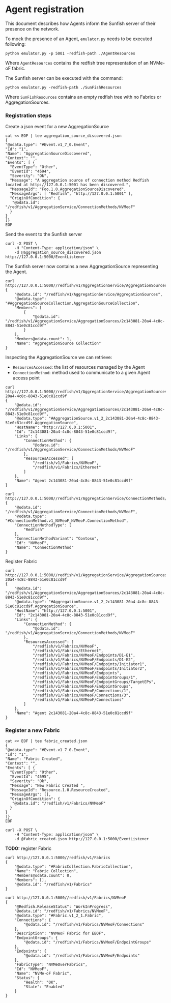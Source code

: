 # Agent registration

This document describes how Agents inform the Sunfish server of their presence on the network. 

To mock the presence of an Agent, `emulator.py` needs to be executed following:

```commandline
python emulator.py -p 5001 -redfish-path ./AgentResources
```

Where `AgentResources` contains the redfish tree representation of an NVMe-oF fabric.


The Sunfish server can be executed with the command:
```commandline
python emulator.py -redfish-path ./SunFishResources
```

Where `SunFishResources` contains an empty redfish tree with no Fabrics or AggregationSources.


### Registration steps

Create a json event for a new AggregationSource
```commandline
cat << EOF | tee aggregation_source_discovered.json
{
"@odata.type": "#Event.v1_7_0.Event",
"Id": "1",
"Name": "AggregationSourceDiscovered",
"Context": "",
"Events": [ {
  "EventType": "Other",
  "EventId": "4594",
  "Severity": "Ok",
  "Message": "A aggregation source of connection method Redfish located at http://127.0.0.1:5001 has been discovered.",
  "MessageId": "Foo.1.0.AggregationSourceDiscovered",
  "MessageArgs": [ "Redfish", "http://127.0.0.1:5001" ],
  "OriginOfCondition": {
   "@odata.id": "/redfish/v1/AggregationService/ConnectionMethods/NVMeoF"
  }
}
]}
EOF
```

Send the event to the Sunfish server
```commandline
curl -X POST \
    -H "Content-Type: application/json" \
    -d @aggregation_source_discovered.json http://127.0.0.1:5000/EventListener
```

The Sunfish server now contains a new AggregationSource representing the Agent. 

```commandline
curl http://127.0.0.1:5000//redfish/v1/AggregationService/AggregationSources
{
    "@odata.id": "/redfish/v1/AggregationService/AggregationSources",
    "@odata.type": "#AggregationSourceCollection.AggregationSourceCollection",
    "Members": [
        {
            "@odata.id": "/redfish/v1/AggregationService/AggregationSources/2c143081-20a4-4c8c-8843-51e0c81ccd9f"
        }
    ],
    "Members@odata.count": 1,
    "Name": "AggregationSource Collection"
}
```

Inspecting the AggregationSource we can retrieve:
- `ResourcesAccessed`: the list of resources managed by the Agent
- `ConnectionMethod`: method used to communicate to a given Agent access point

```commandline
curl http://127.0.0.1:5000//redfish/v1/AggregationService/AggregationSources/2c143081-20a4-4c8c-8843-51e0c81ccd9f
{
    "@odata.id": "/redfish/v1/AggregationService/AggregationSources/2c143081-20a4-4c8c-8843-51e0c81ccd9f",
    "@odata.type": "#AggregationSource.v1_2_2c143081-20a4-4c8c-8843-51e0c81ccd9f.AggregationSource",
    "HostName": "http://127.0.0.1:5001",
    "Id": "2c143081-20a4-4c8c-8843-51e0c81ccd9f",
    "Links": {
        "ConnectionMethod": {
            "@odata.id": "/redfish/v1/AggregationService/ConnectionMethods/NVMeoF"
        },
        "ResourcesAccessed": [
            "/redfish/v1/Fabrics/NVMeoF",
            "/redfish/v1/Fabrics/Ethernet"
        ]
    },
    "Name": "Agent 2c143081-20a4-4c8c-8843-51e0c81ccd9f"
}
```

```commandline
curl http://127.0.0.1:5000//redfish/v1/AggregationService/ConnectionMethods/NVMeoF
{
    "@odata.id": "/redfish/v1/AggregationService/ConnectionMethods/NVMeoF",
    "@odata.type": "#ConnectionMethod.v1_NVMeoF_NVMeoF.ConnectionMethod",
    "ConnectionMethodType": [
        "Redfish"
    ],
    "ConnectionMethodVariant": "Contoso",
    "Id": "NVMeoF",
    "Name": "ConnectionMethod"
}
```

Register Fabric

```commandline
curl http://127.0.0.1:5000//redfish/v1/AggregationService/AggregationSources/2c143081-20a4-4c8c-8843-51e0c81ccd9f
{
    "@odata.id": "/redfish/v1/AggregationService/AggregationSources/2c143081-20a4-4c8c-8843-51e0c81ccd9f",
    "@odata.type": "#AggregationSource.v1_2_2c143081-20a4-4c8c-8843-51e0c81ccd9f.AggregationSource",
    "HostName": "http://127.0.0.1:5001",
    "Id": "2c143081-20a4-4c8c-8843-51e0c81ccd9f",
    "Links": {
        "ConnectionMethod": {
            "@odata.id": "/redfish/v1/AggregationService/ConnectionMethods/NVMeoF"
        },
        "ResourcesAccessed": [
            "/redfish/v1/Fabrics/NVMeoF",
            "/redfish/v1/Fabrics/Ethernet",
            "/redfish/v1/Fabrics/NVMeoF/Endpoints/D1-E1",
            "/redfish/v1/Fabrics/NVMeoF/Endpoints/D1-E2",
            "/redfish/v1/Fabrics/NVMeoF/Endpoints/Initiator1",
            "/redfish/v1/Fabrics/NVMeoF/Endpoints/Initiator2",
            "/redfish/v1/Fabrics/NVMeoF/Endpoints",
            "/redfish/v1/Fabrics/NVMeoF/EndpointGroups/1",
            "/redfish/v1/Fabrics/NVMeoF/EndpointGroups/TargetEPs",
            "/redfish/v1/Fabrics/NVMeoF/EndpointGroups",
            "/redfish/v1/Fabrics/NVMeoF/Connections/1",
            "/redfish/v1/Fabrics/NVMeoF/Connections/3",
            "/redfish/v1/Fabrics/NVMeoF/Connections"
        ]
    },
    "Name": "Agent 2c143081-20a4-4c8c-8843-51e0c81ccd9f"
}
```

### Register a new Fabric

```commandline
cat << EOF | tee fabric_created.json
{
"@odata.type": "#Event.v1_7_0.Event",
"Id": "1",
"Name": "Fabric Created",
"Context": "",
"Events": [ {
  "EventType": "Other",
  "EventId": "4595",
  "Severity": "Ok",
  "Message": "New Fabric Created ",
  "MessageId": "Resource.1.0.ResourceCreated",
  "MessageArgs": [],
  "OriginOfCondition": {
   "@odata.id": "/redfish/v1/Fabrics/NVMeoF"
  }
}
]}
EOF
```

```commandline
curl -X POST \
    -H "Content-Type: application/json" \
    -d @fabric_created.json http://127.0.0.1:5000/EventListener
```


**TODO:** register Fabric
```commandline
curl http://127.0.0.1:5000//redfish/v1/Fabrics
{
    "@odata.type": "#FabricCollection.FabricCollection",
    "Name": "Fabric Collection",
    "Members@odata.count": 0,
    "Members": [],
    "@odata.id": "/redfish/v1/Fabrics"
}
```

```commandline
curl http://127.0.0.1:5000//redfish/v1/Fabrics/NVMeoF
{
    "@Redfish.ReleaseStatus": "WorkInProgress",
    "@odata.id": "/redfish/v1/Fabrics/NVMeoF",
    "@odata.type": "#Fabric.v1_2_1.Fabric",
    "Connections": {
        "@odata.id": "/redfish/v1/Fabrics/NVMeoF/Connections"
    },
    "Description": "NVMeoF Fabric for EBOF",
    "EndpointGroups": {
        "@odata.id": "/redfish/v1/Fabrics/NVMeoF/EndpointGroups"
    },
    "Endpoints": {
        "@odata.id": "/redfish/v1/Fabrics/NVMeoF/Endpoints"
    },
    "FabricType": "NVMeOverFabrics",
    "Id": "NVMeoF",
    "Name": "NVMe-oF Fabric",
    "Status": {
        "Health": "OK",
        "State": "Enabled"
    }
}
```
